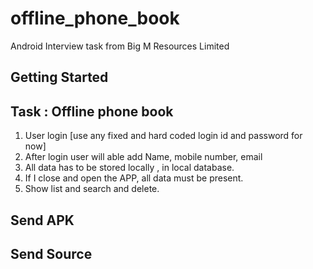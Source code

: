# offline_phone_book

Android Interview task from Big M Resources Limited

## Getting Started

## Task : Offline phone book

1.  User login [use any fixed and hard coded login id and password for now]
2. After login user will able add Name, mobile number, email
3. All data has to be stored locally , in local database.
4. If I close and open the APP, all data must be present.
5. Show list and search and delete.


## Send APK
## Send Source

